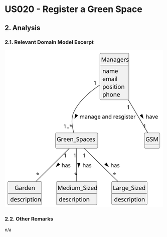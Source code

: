 # US020 - Register a Green Space

## 2. Analysis

### 2.1. Relevant Domain Model Excerpt 

![us020-domain-model.svg](svg/us020-domain-model.svg)

### 2.2. Other Remarks

n/a